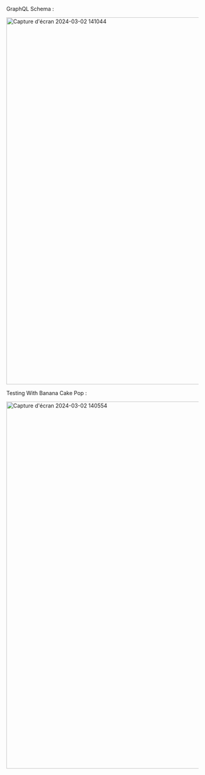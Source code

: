 GraphQL Schema :

<img width="960" alt="Capture d'écran 2024-03-02 141044" src="https://github.com/imadett88/GraphQL-ASP.NET/assets/83021588/fb4e5e71-1475-400a-8581-fd399cbc86c4">

Testing With Banana Cake Pop :

<img width="960" alt="Capture d'écran 2024-03-02 140554" src="https://github.com/imadett88/GraphQL-ASP.NET/assets/83021588/e4406215-33fd-4aab-92b9-dad3d3250a10">
